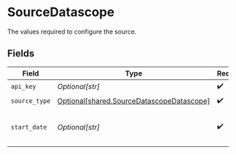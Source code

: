 # SourceDatascope

The values required to configure the source.


## Fields

| Field                                                                                            | Type                                                                                             | Required                                                                                         | Description                                                                                      | Example                                                                                          |
| ------------------------------------------------------------------------------------------------ | ------------------------------------------------------------------------------------------------ | ------------------------------------------------------------------------------------------------ | ------------------------------------------------------------------------------------------------ | ------------------------------------------------------------------------------------------------ |
| `api_key`                                                                                        | *Optional[str]*                                                                                  | :heavy_check_mark:                                                                               | API Key                                                                                          |                                                                                                  |
| `source_type`                                                                                    | [Optional[shared.SourceDatascopeDatascope]](undefined/models/shared/sourcedatascopedatascope.md) | :heavy_check_mark:                                                                               | N/A                                                                                              |                                                                                                  |
| `start_date`                                                                                     | *Optional[str]*                                                                                  | :heavy_check_mark:                                                                               | Start date for the data to be replicated                                                         | dd/mm/YYYY HH:MM                                                                                 |